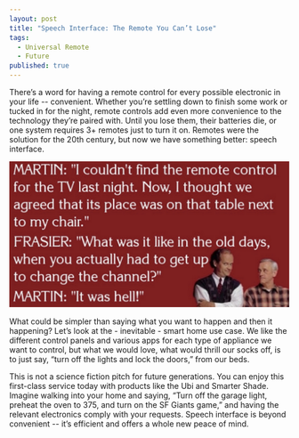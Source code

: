 ```yaml
---
layout: post
title: "Speech Interface: The Remote You Can’t Lose"
tags: 
  - Universal Remote
  - Future
published: true
---
```


There’s a word for having a remote control for every possible electronic in your life -- convenient. Whether you’re settling down to finish some work or tucked in for the night, remote controls add even more convenience to the technology they’re paired with. Until you lose them, their batteries die, or one system requires 3+ remotes just to turn it on. Remotes were the solution for the 20th century, but now we have something better: speech interface.

<img src="/images/UNIVERSAL REMOTE.png" width="636" />
	
What could be simpler than saying what you want to happen and then it happening? Let’s look at the - inevitable - smart home use case. We like the different control panels and various apps for each type of appliance we want to control, but what we would love, what would thrill our socks off, is to just say, “turn off the lights and lock the doors,” from our beds. 

This is not a science fiction pitch for future generations. You can enjoy this first-class service today with products like the Ubi and Smarter Shade. Imagine walking into your home and saying, “Turn off the garage light, preheat the oven to 375, and turn on the SF Giants game,” and having the relevant electronics comply with your requests. Speech interface is beyond convenient -- it’s efficient and offers a whole new peace of mind.

